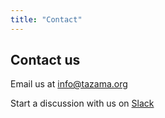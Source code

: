 ```yaml
---
title: "Contact"
---
```


## Contact us

Email us at [info@tazama.org](mailto:info@tazama.org)

Start a discussion with us on [Slack](http://slack.tazama.org/)